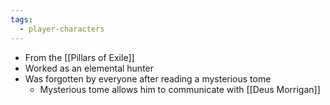 ```yaml
---
tags:
  - player-characters
---
```

- From the [[Pillars of Exile]]
- Worked as an elemental hunter
- Was forgotten by everyone after reading a mysterious tome
	- Mysterious tome allows him to communicate with [[Deus Morrigan]]
